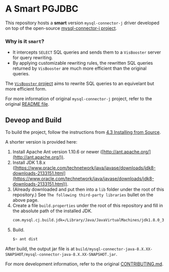 # A Smart PGJDBC

This repository hosts a **smart** version `mysql-connector-j` driver developed on top of the open-source [mysql-connector-j project](https://github.com/mysql/mysql-connector-j).

### Why is it `smart`? 
 - It intercepts `SELECT` SQL queries and sends them to a `VisBooster` server for query rewriting.
 - By applying customizable rewriting rules, the rewritten SQL queries returned by `VisBooster` are much more efficient than the original queries.

The [`VisBooster` project](https://github.com/ISG-ICS/VisBooster) aims to rewrite SQL queries to an equivelant but more efficient form.

For more information of original `mysql-connector-j` project, refer to the original [README file](README_mysql-connector-j.md).

## Deveop and Build
To build the project, follow the instructions from [4.3 Installing from Source](https://dev.mysql.com/doc/connector-j/8.0/en/connector-j-installing-source.html).

A shorter version is provided here:

1. Install Apache Ant version 1.10.6 or newer ([http://ant.apache.org/](http://ant.apache.org/)).
2. Install JDK 1.8.x ([https://www.oracle.com/technetwork/java/javase/downloads/jdk8-downloads-2133151.html](https://www.oracle.com/technetwork/java/javase/downloads/jdk8-downloads-2133151.html)).
3. (Already downloaded and put then into a `lib` folder under the root of this repository.) See `The following third-party libraries` bullet on the above page.
4. Create a file `build.properties` under the root of this repository and fill in the absolute path of the installed JDK.
   ```bash
   com.mysql.cj.build.jdk=/Library/Java/JavaVirtualMachines/jdk1.8.0_321.jdk/Contents/Home
   ```
5. Build.
    ```bash
    $> ant dist
    ```
After build, the output jar file is at `build/mysql-connector-java-8.X.XX-SNAPSHOT/mysql-connector-java-8.X.XX-SNAPSHOT.jar`.


For more development information, refer to the original [CONTRIBUTING.md](CONTRIBUTING.md).
